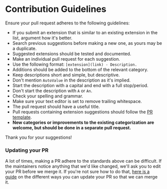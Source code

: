# Contribution Guidelines

Ensure your pull request adheres to the following guidelines:

<!--- **If you just created something, wait at least 30 days before submitting.** This is to give it some time to mature and ensure it's not just a publish-and-forget type of project.-->
- If you submit an extension that is similar to an existing extension in the list, argument how it's better.
- Search previous suggestions before making a new one, as yours may be a duplicate.
- Suggested extensions should be tested and documented.
- Make an individual pull request for each suggestion.
- Use the following format: `[extension](link) - Description.`
- Additions should be added to the bottom of the relevant category.
- Keep descriptions short and simple, but descriptive.
- Don't mention `AutoValue` in the description as it's implied.
- Start the description with a capital and end with a full stop/period.
- Don't start the description with `A` or `An`.
- Check your spelling and grammar.
- Make sure your text editor is set to remove trailing whitespace.
- The pull request should have a useful title.
- Pull requests containing extension suggestions should follow the [PR template](PULL_REQUEST_TEMPLATE.md).
- **New categories or improvements to the existing categorization are welcome, but should be done in a separate pull request.**

Thank you for your suggestions!

### Updating your PR

A lot of times, making a PR adhere to the standards above can be difficult. If the maintainers notice anything that we'd like changed, we'll ask you to edit your PR before we merge it. If you're not sure how to do that, [here is a guide](https://github.com/RichardLitt/docs/blob/master/amending-a-commit-guide.md) on the different ways you can update your PR so that we can merge it.
